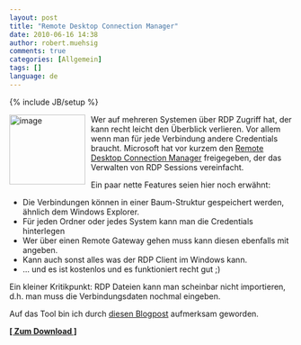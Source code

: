 ```yaml
---
layout: post
title: "Remote Desktop Connection Manager"
date: 2010-06-16 14:38
author: robert.muehsig
comments: true
categories: [Allgemein]
tags: []
language: de
---
```

{% include JB/setup %}
<p><a href="{{BASE_PATH}}/assets/wp-images/image979.png"><img style="border-bottom: 0px; border-left: 0px; margin: 0px 10px 0px 0px; display: inline; border-top: 0px; border-right: 0px" title="image" border="0" alt="image" align="left" src="{{BASE_PATH}}/assets/wp-images/image_thumb163.png" width="135" height="124" /></a> </p>  <p>Wer auf mehreren Systemen über RDP Zugriff hat, der kann recht leicht den Überblick verlieren. Vor allem wenn man für jede Verbindung andere Credentials braucht. Microsoft hat vor kurzem den <a href="http://www.microsoft.com/downloads/details.aspx?FamilyID=4603c621-6de7-4ccb-9f51-d53dc7e48047&amp;displaylang=en">Remote Desktop Connection Manager</a> freigegeben, der das Verwalten von RDP Sessions vereinfacht.</p>  <p>Ein paar nette Features seien hier noch erwähnt:</p>  <ul>   <li>Die Verbindungen können in einer Baum-Struktur gespeichert werden, ähnlich dem Windows Explorer.</li>    <li>Für jeden Ordner oder jedes System kann man die Credentials hinterlegen</li>    <li>Wer über einen Remote Gateway gehen muss kann diesen ebenfalls mit angeben. </li>    <li>Kann auch sonst alles was der RDP Client im Windows kann.</li>    <li>... und es ist kostenlos und es funktioniert recht gut ;)</li> </ul>  <p>Ein kleiner Kritikpunkt: RDP Dateien kann man scheinbar nicht importieren, d.h. man muss die Verbindungsdaten nochmal eingeben.</p>  <p>Auf das Tool bin ich durch <a href="http://www.faq-o-matic.net/2010/06/13/rdp-verbindungsmanager-fr-admins/">diesen Blogpost</a> aufmerksam geworden. </p>  <p><a href="http://www.microsoft.com/downloads/details.aspx?displaylang=en&amp;FamilyID=4603c621-6de7-4ccb-9f51-d53dc7e48047"><strong>[ Zum Download ]</strong></a></p>
